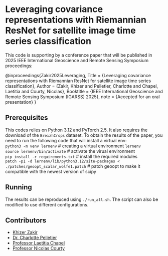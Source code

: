 # Leveraging covariance representations with Riemannian ResNet for satellite image time series classification

This code is supporting by a conference paper that will  be published in 2025 IEEE International Geoscience and Remote Sensing Symposium proceedings:

@inproceedings{Zakir2025Leveraging,
    Title = {Leveraging covariance representations with Riemannian ResNet for satellite image time series classification},
    Author = {Zakir, Khizer and Pelletier, Charlotte and Chapel, Laetitia and Courty, Nicolas},
    Booktitle = {IEEE International Geoscience and Remote Sensing Symposium (IGARSS) 2025},
    note = {Accepted for an oral presentation}
}


## Prerequisites

This codes relies on Python 3.12  and PyTorch 2.5. It also requires the download of the `BreizhCrops` dataset. To obtain the results of the paper, you need to run the following code that will install a virtual env:  
`python3 -m venv lernenv` # creating a virtual environment `lernenv`  
`source lernenv/bin/activate` # activate the virual environment  
`pip install -r requirements.txt` # install the required modules  
`patch -p1 -d lernenv/lib/python3.12/site-packages < ./patches/geoopt_scalar_wolfe1.patch` # patch geoopt to make it compatible with the newest version of scipy  

## Running

The results can be reproduced using `./run_all.sh`. The script can also be modified to use different configurations.

## Contributors
 - [Khizer Zakir](https://khizerzakir.github.io/)
 - [Dr. Charlotte Pelletier](https://sites.google.com/site/charpelletier)
 - [Professor Laetitia Chapel](https://people.irisa.fr/Laetitia.Chapel/)
 - [Professor Nicolas Courty](https://ncourty.github.io/)


